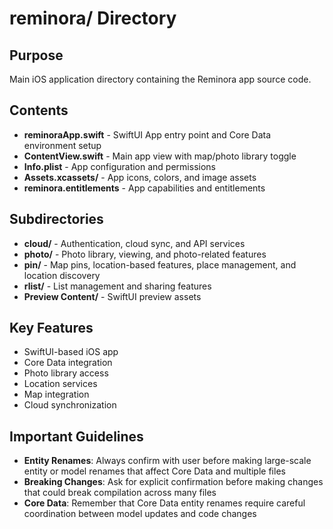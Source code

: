# reminora/ Directory

## Purpose
Main iOS application directory containing the Reminora app source code.

## Contents
- **reminoraApp.swift** - SwiftUI App entry point and Core Data environment setup
- **ContentView.swift** - Main app view with map/photo library toggle
- **Info.plist** - App configuration and permissions
- **Assets.xcassets/** - App icons, colors, and image assets
- **reminora.entitlements** - App capabilities and entitlements

## Subdirectories
- **cloud/** - Authentication, cloud sync, and API services
- **photo/** - Photo library, viewing, and photo-related features
- **pin/** - Map pins, location-based features, place management, and location discovery
- **rlist/** - List management and sharing features
- **Preview Content/** - SwiftUI preview assets

## Key Features
- SwiftUI-based iOS app
- Core Data integration
- Photo library access
- Location services
- Map integration
- Cloud synchronization

## Important Guidelines
- **Entity Renames**: Always confirm with user before making large-scale entity or model renames that affect Core Data and multiple files
- **Breaking Changes**: Ask for explicit confirmation before making changes that could break compilation across many files
- **Core Data**: Remember that Core Data entity renames require careful coordination between model updates and code changes